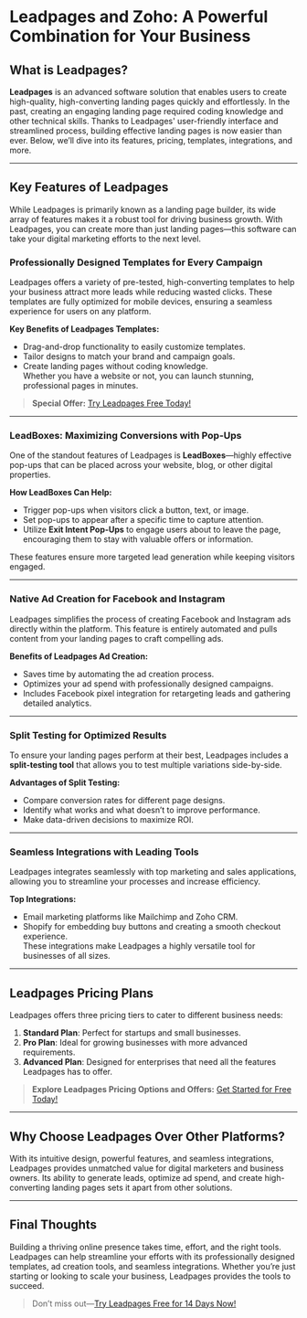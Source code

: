 # Leadpages and Zoho: A Powerful Combination for Your Business

<article>

## What is Leadpages?

**Leadpages** is an advanced software solution that enables users to create high-quality, high-converting landing pages quickly and effortlessly. In the past, creating an engaging landing page required coding knowledge and other technical skills. Thanks to Leadpages' user-friendly interface and streamlined process, building effective landing pages is now easier than ever. Below, we’ll dive into its features, pricing, templates, integrations, and more.

---

## Key Features of Leadpages

While Leadpages is primarily known as a landing page builder, its wide array of features makes it a robust tool for driving business growth. With Leadpages, you can create more than just landing pages—this software can take your digital marketing efforts to the next level.

### Professionally Designed Templates for Every Campaign

Leadpages offers a variety of pre-tested, high-converting templates to help your business attract more leads while reducing wasted clicks. These templates are fully optimized for mobile devices, ensuring a seamless experience for users on any platform.  

**Key Benefits of Leadpages Templates:**
- Drag-and-drop functionality to easily customize templates.
- Tailor designs to match your brand and campaign goals.
- Create landing pages without coding knowledge.  
Whether you have a website or not, you can launch stunning, professional pages in minutes.  

> **Special Offer:** [Try Leadpages Free Today!](https://bit.ly/LEadPages)

---

### LeadBoxes: Maximizing Conversions with Pop-Ups

One of the standout features of Leadpages is **LeadBoxes**—highly effective pop-ups that can be placed across your website, blog, or other digital properties.  

**How LeadBoxes Can Help:**
- Trigger pop-ups when visitors click a button, text, or image.  
- Set pop-ups to appear after a specific time to capture attention.  
- Utilize **Exit Intent Pop-Ups** to engage users about to leave the page, encouraging them to stay with valuable offers or information.  

These features ensure more targeted lead generation while keeping visitors engaged.

---

### Native Ad Creation for Facebook and Instagram

Leadpages simplifies the process of creating Facebook and Instagram ads directly within the platform. This feature is entirely automated and pulls content from your landing pages to craft compelling ads.  

**Benefits of Leadpages Ad Creation:**
- Saves time by automating the ad creation process.  
- Optimizes your ad spend with professionally designed campaigns.  
- Includes Facebook pixel integration for retargeting leads and gathering detailed analytics.

---

### Split Testing for Optimized Results

To ensure your landing pages perform at their best, Leadpages includes a **split-testing tool** that allows you to test multiple variations side-by-side.  

**Advantages of Split Testing:**
- Compare conversion rates for different page designs.  
- Identify what works and what doesn’t to improve performance.  
- Make data-driven decisions to maximize ROI.

---

### Seamless Integrations with Leading Tools

Leadpages integrates seamlessly with top marketing and sales applications, allowing you to streamline your processes and increase efficiency.

**Top Integrations:**
- Email marketing platforms like Mailchimp and Zoho CRM.
- Shopify for embedding buy buttons and creating a smooth checkout experience.  
These integrations make Leadpages a highly versatile tool for businesses of all sizes.

---

## Leadpages Pricing Plans

Leadpages offers three pricing tiers to cater to different business needs:  

1. **Standard Plan**: Perfect for startups and small businesses.  
2. **Pro Plan**: Ideal for growing businesses with more advanced requirements.  
3. **Advanced Plan**: Designed for enterprises that need all the features Leadpages has to offer.  

> **Explore Leadpages Pricing Options and Offers:** [Get Started for Free Today!](https://bit.ly/LEadPages)

---

## Why Choose Leadpages Over Other Platforms?

With its intuitive design, powerful features, and seamless integrations, Leadpages provides unmatched value for digital marketers and business owners. Its ability to generate leads, optimize ad spend, and create high-converting landing pages sets it apart from other solutions.

---

## Final Thoughts

Building a thriving online presence takes time, effort, and the right tools. Leadpages can help streamline your efforts with its professionally designed templates, ad creation tools, and seamless integrations. Whether you’re just starting or looking to scale your business, Leadpages provides the tools to succeed.

> Don’t miss out—[Try Leadpages Free for 14 Days Now!](https://bit.ly/LEadPages)

</article>
